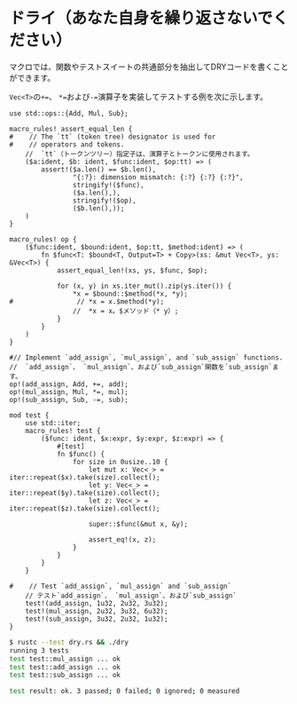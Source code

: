 # <!--DRY (Don't Repeat Yourself)--> ドライ（あなた自身を繰り返さないでください）

<!--Macros allow writing DRY code by factoring out the common parts of functions and/or test suites.-->
マクロでは、関数やテストスイートの共通部分を抽出してDRYコードを書くことができます。
<!--Here is an example that implements and tests the `+=`, `*=` and `-=` operators on `Vec<T>`:-->
`Vec<T>`の`+=`、 `*=`および`-=`演算子を実装してテストする例を次に示します。

```rust,editable
use std::ops::{Add, Mul, Sub};

macro_rules! assert_equal_len {
#    // The `tt` (token tree) designator is used for
#    // operators and tokens.
    //  `tt`（トークンツリー）指定子は、演算子とトークンに使用されます。
    ($a:ident, $b: ident, $func:ident, $op:tt) => (
        assert!($a.len() == $b.len(),
                "{:?}: dimension mismatch: {:?} {:?} {:?}",
                stringify!($func),
                ($a.len(),),
                stringify!($op),
                ($b.len(),));
    )
}

macro_rules! op {
    ($func:ident, $bound:ident, $op:tt, $method:ident) => (
        fn $func<T: $bound<T, Output=T> + Copy>(xs: &mut Vec<T>, ys: &Vec<T>) {
            assert_equal_len!(xs, ys, $func, $op);

            for (x, y) in xs.iter_mut().zip(ys.iter()) {
                *x = $bound::$method(*x, *y);
#                // *x = x.$method(*y);
                //  *x = x。$メソッド（* y）;
            }
        }
    )
}

#// Implement `add_assign`, `mul_assign`, and `sub_assign` functions.
//  `add_assign`、 `mul_assign`、および`sub_assign`関数を`sub_assign`ます。
op!(add_assign, Add, +=, add);
op!(mul_assign, Mul, *=, mul);
op!(sub_assign, Sub, -=, sub);

mod test {
    use std::iter;
    macro_rules! test {
        ($func: ident, $x:expr, $y:expr, $z:expr) => {
            #[test]
            fn $func() {
                for size in 0usize..10 {
                    let mut x: Vec<_> = iter::repeat($x).take(size).collect();
                    let y: Vec<_> = iter::repeat($y).take(size).collect();
                    let z: Vec<_> = iter::repeat($z).take(size).collect();

                    super::$func(&mut x, &y);

                    assert_eq!(x, z);
                }
            }
        }
    }

#    // Test `add_assign`, `mul_assign` and `sub_assign`
    // テスト`add_assign`、 `mul_assign`、および`sub_assign`
    test!(add_assign, 1u32, 2u32, 3u32);
    test!(mul_assign, 2u32, 3u32, 6u32);
    test!(sub_assign, 3u32, 2u32, 1u32);
}
```

```bash
$ rustc --test dry.rs && ./dry
running 3 tests
test test::mul_assign ... ok
test test::add_assign ... ok
test test::sub_assign ... ok

test result: ok. 3 passed; 0 failed; 0 ignored; 0 measured
```
